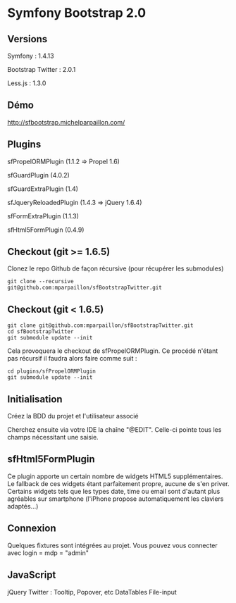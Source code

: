 # Symfony Bootstrap 2.0

## Versions
 Symfony : 1.4.13
 
 Bootstrap Twitter : 2.0.1
 
 Less.js : 1.3.0
 
## Démo

http://sfbootstrap.michelparpaillon.com/
 
## Plugins
 sfPropelORMPlugin (1.1.2 => Propel 1.6)
 
 sfGuardPlugin (4.0.2)
 
 sfGuardExtraPlugin (1.4)
  
 sfJqueryReloadedPlugin (1.4.3 => jQuery 1.6.4)
 
 sfFormExtraPlugin (1.1.3)
 
 sfHtml5FormPlugin (0.4.9)

## Checkout (git >= 1.6.5)

Clonez le repo Github de façon récursive (pour récupérer les submodules)

	git clone --recursive git@github.com:mparpaillon/sfBootstrapTwitter.git

## Checkout (git < 1.6.5)	

	git clone git@github.com:mparpaillon/sfBootstrapTwitter.git
	cd sfBootstrapTwitter
	git submodule update --init

Cela provoquera le checkout de sfPropelORMPlugin. Ce procédé n'étant pas récursif il faudra alors faire comme suit :

	cd plugins/sfPropelORMPlugin
	git submodule update --init
	
## Initialisation

Créez la BDD du projet et l'utilisateur associé

Cherchez ensuite via votre IDE la chaîne "@EDIT". Celle-ci pointe tous les champs nécessitant une saisie.

## sfHtml5FormPlugin

Ce plugin apporte un certain nombre de widgets HTML5 supplémentaires. Le fallback de ces widgets étant parfaitement propre, aucune de s'en priver.
Certains widgets tels que les types date, time ou email sont d'autant plus agréables sur smartphone (l'iPhone propose automatiquement les claviers adaptés...)

## Connexion

Quelques fixtures sont intégrées au projet. Vous pouvez vous connecter avec login = mdp = "admin"

## JavaScript 

jQuery
Twitter : Tooltip, Popover, etc
DataTables
File-input
